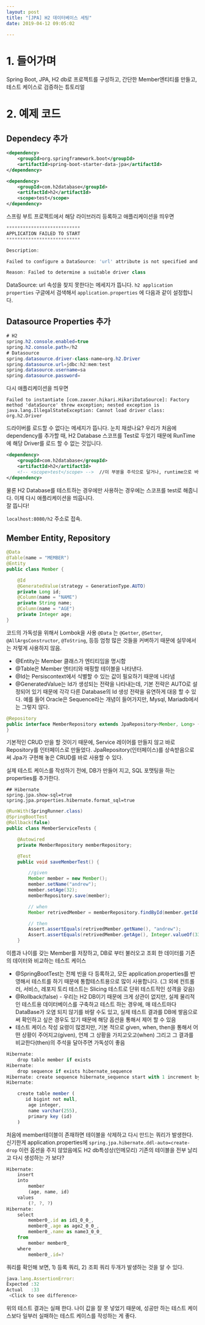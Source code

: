 ```yaml
---
layout: post
title: "[JPA] H2 데이터베이스 세팅"
date: 2019-04-12 09:05:02
 
---
```

# 1\. 들어가며

Spring Boot, JPA, H2 db로 프로젝트를 구성하고, 간단한 Member엔티티를 만들고, 테스트 케이스로 검증하는 튜토리얼

# 2\. 예제 코드

## Dependecy 추가

```xml
<dependency>
    <groupId>org.springframework.boot</groupId>
    <artifactId>spring-boot-starter-data-jpa</artifactId>
</dependency>

<dependency>
    <groupId>com.h2database</groupId>
    <artifactId>h2</artifactId>
    <scope>test</scope>
</dependency>
```

스프링 부트 프로젝트에서 해당 라이브러리 등록하고 애플리케이션을 띄우면

```js
***************************
APPLICATION FAILED TO START
***************************

Description:

Failed to configure a DataSource: 'url' attribute is not specified and no embedded datasource could be configured.

Reason: Failed to determine a suitable driver class
```

DataSource: url 속성을 찾지 못한다는 메세지가 뜹니다. `h2 application properties` 구글에서 검색해서 `application.properties` 에 다음과 같이 설정합니다.

## Datasource Properties 추가

```java
# H2
spring.h2.console.enabled=true
spring.h2.console.path=/h2
# Datasource
spring.datasource.driver-class-name=org.h2.Driver
spring.datasource.url=jdbc:h2:mem:test
spring.datasource.username=sa
spring.datasource.password=
```

다시 애플리케이션을 띄우면

```
Failed to instantiate [com.zaxxer.hikari.HikariDataSource]: Factory method 'dataSource' threw exception; nested exception is java.lang.IllegalStateException: Cannot load driver class: org.h2.Driver
```

드라이버를 로드할 수 없다는 메세지가 뜹니다. 눈치 채셨나요? 우리가 처음에 dependency를 추가할 때, H2 Database 스코프를 Test로 두었기 때문에 RunTime에 해당 Driver를 로드 할 수 없는 것입니다.

```xml
<dependency>
    <groupId>com.h2database</groupId>
    <artifactId>h2</artifactId>
    <!-- <scope>test</scope> -->  //이 부분을 주석으로 달거나, runtime으로 바꿔 줍니다.
</dependency>
```

물론 H2 Database를 테스트하는 경우에만 사용하는 경우에는 스코프를 test로 해줍니다. 이제 다시 애플리케이션을 띄웁니다.  
잘 뜹니다!

`localhost:8080/h2` 주소로 접속.

## Member Entity, Repository

```java
@Data
@Table(name = "MEMBER")
@Entity
public class Member {

    @Id
    @GeneratedValue(strategy = GenerationType.AUTO)
    private Long id;
    @Column(name = "NAME")
    private String name;
    @Column(name = "AGE")
    private Integer age;
}
```

코드의 가독성을 위해서 Lombok을 사용 `@Data` 는 `@Getter`, `@Setter`, `@AllArgsConstructor`, `@ToString`, 등등 엄청 많은 것들을 커버하기 때문에 실무에서는 저렇게 사용하지 않음.

- @Entity는 Member 클래스가 엔티티임을 명시함
- @Table은 Member 엔티티와 매핑할 테이블을 나타낸다.
- @Id는 Persiscontext에서 식별할 수 있는 값이 필요하기 때문에 나타냄
- @GeneratedValue는 Id가 생성되는 전략을 나타내는데, 기본 전략은 AUTO로 설정되어 있기 때문에 각각 다른 Database의 Id 생성 전략을 유연하게 대응 할 수 있다. 예를 들어 Oracle은 Sequence라는 개념이 들어가지만, Mysql, Mariadb에서는 그렇지 않다.

```java
@Repository
public interface MemberRepository extends JpaRepository<Member, Long> {
}
```

기본적인 CRUD 만을 할 것이기 때문에, Service 레이어를 만들지 않고 바로 Repository를 인터페이스로 만들었다. JpaRepository(인터페이스)를 상속받음으로써 Jpa가 구현해 놓은 CRUD를 바로 사용할 수 있다.

실제 테스트 케이스를 작성하기 전에, DB가 만들어 지고, SQL 포맷팅을 하는 properties를 추가한다.

```
## Hibernate
spring.jpa.show-sql=true
spring.jpa.properties.hibernate.format_sql=true
```

```java
@RunWith(SpringRunner.class)
@SpringBootTest
@Rollback(false)
public class MemberServiceTests {

    @Autowired
    private MemberRepository memberRepository;

    @Test
    public void saveMemberTest() {

        //given
        Member member = new Member();
        member.setName("andrew");
        member.setAge(32);
        memberRepository.save(member);

        // when
        Member retrivedMember = memberRepository.findById(member.getId()).get();

        // then
        Assert.assertEquals(retrivedMember.getName(), "andrew");
        Assert.assertEquals(retrivedMember.getAge(), Integer.valueOf(33));
    }
```

이름과 나이를 갖는 Member를 저장하고, DB로 부터 불러오고 조회 한 데이터를 기존의 데이터와 비교하는 테스트 케이스

- @SpringBootTest는 전체 빈을 다 등록하고, 모든 application.properties를 반영해서 테스트를 하기 때문에 통합테스트용으로 많이 사용합니다. (그 외에 컨트롤러, 서비스, 레포지 토리 테스트는 Slicing 테스트로 단위 테스트적인 성격을 갖음)
- @Rollback(false) - 우리는 H2 DB이기 때문에 크게 상관이 없지만, 실제 물리적인 테스트용 데이터베이스를 구축하고 테스트 하는 경우에, 매 테스트마다 DataBase가 오염 되지 않기를 바랄 수도 있고, 실제 테스트 결과를 DB에 쌓음으로써 확인하고 싶은 경우도 있기 때문에 해당 옵션을 통해서 제어 할 수 있음
- 테스트 케이스 작성 요령이 많겠지만, 기본 적으로 given, when, then을 통해서 어떤 상황이 주어지고(given), 언제 그 상황을 가지고오고(when) 그리고 그 결과를 비교한다(then)의 주석을 달아주면 가독성이 좋음

```js
Hibernate:
    drop table member if exists
Hibernate:
    drop sequence if exists hibernate_sequence
Hibernate: create sequence hibernate_sequence start with 1 increment by 1
Hibernate:

    create table member (
       id bigint not null,
        age integer,
        name varchar(255),
        primary key (id)
    )
```

처음에 member테이블이 존재하면 테이블을 삭제하고 다시 만드는 쿼리가 발생한다. 신기한게 application.properties에 `spring.jpa.hibernate.ddl-auto=create-drop` 이런 옵션을 주지 않았음에도 H2 db특성상(인메모리) 기존의 테이블을 전부 날리고 다시 생성하는 가 보다?

```js
Hibernate:
    insert
    into
        member
        (age, name, id)
    values
        (?, ?, ?)
Hibernate:
    select
        member0_.id as id1_0_0_,
        member0_.age as age2_0_0_,
        member0_.name as name3_0_0_
    from
        member member0_
    where
        member0_.id=?

```

쿼리를 확인해 보면, 1) 등록 쿼리, 2) 조회 쿼리 두개가 발생하는 것을 알 수 있다.

```js
java.lang.AssertionError:
Expected :32
Actual   :33
 <Click to see difference>
```

위의 테스트 결과는 실패 한다. 나이 값을 잘 못 넣었기 때문에, 성공만 하는 테스트 케이스보다 일부러 실패하는 테스트 케이스를 작성하는 게 좋다.